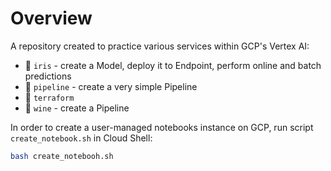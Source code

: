 # Overview
A repository created to practice various services within GCP's Vertex AI:
- 🌷 `iris` - create a Model, deploy it to Endpoint, perform online and batch predictions
- 🔧 `pipeline` - create a very simple Pipeline
- 👾 `terraform`
- 🍷 `wine` - create a Pipeline

In order to create a user-managed notebooks instance on GCP, run script `create_notebook.sh` in Cloud Shell:
```bash
bash create_notebooh.sh
```

